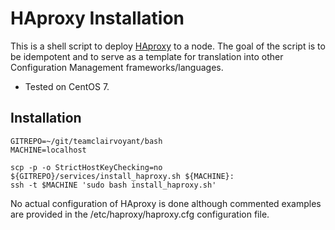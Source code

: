 # HAproxy Installation

This is a shell script to deploy [HAproxy](https://www.haproxy.org/) to a node.  The goal of the script is to be idempotent and to serve as a template for translation into other Configuration Management frameworks/languages.

* Tested on CentOS 7.

## Installation

```
GITREPO=~/git/teamclairvoyant/bash
MACHINE=localhost

scp -p -o StrictHostKeyChecking=no ${GITREPO}/services/install_haproxy.sh ${MACHINE}:
ssh -t $MACHINE 'sudo bash install_haproxy.sh'
```

No actual configuration of HAproxy is done although commented examples are
provided in the /etc/haproxy/haproxy.cfg configuration file.

